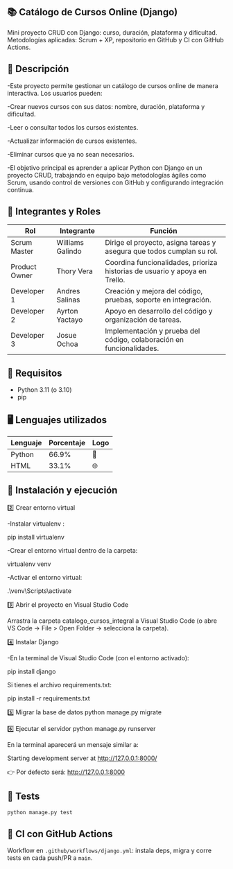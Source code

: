 ## **📚 Catálogo de Cursos Online (Django)**

Mini proyecto CRUD con Django: curso, duración, plataforma y dificultad.
Metodologías aplicadas: Scrum + XP, repositorio en GitHub y CI con GitHub Actions.

## **🚀 Descripción**


-Este proyecto permite gestionar un catálogo de cursos online de manera interactiva. Los usuarios pueden:

-Crear nuevos cursos con sus datos: nombre, duración, plataforma y dificultad.

-Leer o consultar todos los cursos existentes.

-Actualizar información de cursos existentes.

-Eliminar cursos que ya no sean necesarios.

-El objetivo principal es aprender a aplicar Python con Django en un proyecto CRUD, trabajando en equipo bajo metodologías ágiles como Scrum, usando control de versiones con GitHub y configurando integración continua.


## **👥 Integrantes y Roles**

| Rol           | Integrante      | Función                                                                   |
|---------------|-----------------|-------------------------------------------------------------------------  |
| Scrum Master  | Williams Galindo| Dirige el proyecto, asigna tareas y asegura que todos cumplan su rol.     |
| Product Owner | Thory Vera      | Coordina funcionalidades, prioriza historias de usuario y apoya en Trello.|
| Developer 1   | Andres Salinas  | Creación y mejora del código, pruebas, soporte en integración.            |
| Developer 2   | Ayrton Yactayo  | Apoyo en desarrollo del código y organización de tareas.                  |
| Developer 3   | Josue Ochoa     | Implementación y prueba del código, colaboración en funcionalidades.      |


## **🚀 Requisitos**
- Python 3.11 (o 3.10)
- pip

  
## **🖥️ Lenguajes utilizados**

| Lenguaje | Porcentaje | Logo |
|----------|------------|------|
| Python   | 66.9%      | 🐍 |
| HTML     | 33.1%      | 🌐 |

## **🔧 Instalación y ejecución**



2️⃣ Crear entorno virtual

-Instalar virtualenv :

pip install virtualenv


-Crear el entorno virtual dentro de la carpeta:

virtualenv venv


-Activar el entorno virtual:

.\venv\Scripts\activate

3️⃣ Abrir el proyecto en Visual Studio Code

Arrastra la carpeta catalogo_cursos_integral a Visual Studio Code
(o abre VS Code → File > Open Folder → selecciona la carpeta).

4️⃣ Instalar Django

-En la terminal de Visual Studio Code (con el entorno activado):

pip install django


Si tienes el archivo requirements.txt:

pip install -r requirements.txt

5️⃣ Migrar la base de datos
python manage.py migrate

6️⃣ Ejecutar el servidor
python manage.py runserver


En la terminal aparecerá un mensaje similar a:

Starting development server at http://127.0.0.1:8000/


👉 Por defecto será: http://127.0.0.1:8000


 ## **🧪 Tests**
```bash
python manage.py test
```


## **🤖 CI con GitHub Actions**
Workflow en `.github/workflows/django.yml`: instala deps, migra y corre tests en cada push/PR a `main`.
